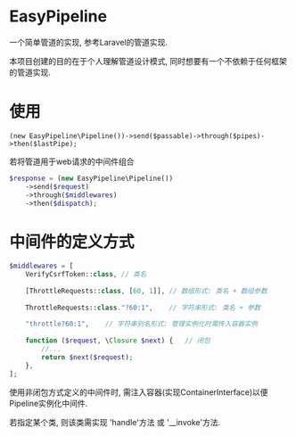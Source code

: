# EasyPipeline
一个简单管道的实现, 参考Laravel的管道实现.

本项目创建的目的在于个人理解管道设计模式, 同时想要有一个不依赖于任何框架的管道实现.

# 使用
`(new EasyPipeline\Pipeline())->send($passable)->through($pipes)->then($lastPipe);`

若将管道用于web请求的中间件组合
```php
$response = (new EasyPipeline\Pipeline())
	->send($request)
	->through($middlewares)
	->then($dispatch);
```

# 中间件的定义方式

```php
$middlewares = [
	VerifyCsrfToken::class,	// 类名
	
	[ThrottleRequests::class, [60, 1]],	// 数组形式: 类名 + 数组参数
	
	ThrottleRequests::class."?60:1",	// 字符串形式: 类名 + 参数
	
	"throttle?60:1",	// 字符串别名形式: 管理实例化时需传入容器实例
	
	function ($request, \Closure $next) {	// 闭包
		//...
		return $next($request);
	},
];
```

使用非闭包方式定义的中间件时, 需注入容器(实现ContainerInterface)以便Pipeline实例化中间件.

若指定某个类, 则该类需实现 'handle'方法 或 '__invoke'方法.